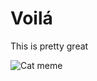 # Voilá

This is pretty great

![Cat meme](https://www.google.com/url?sa=i&url=https%3A%2F%2Fwww.oprahdaily.com%2Fentertainment%2Fa29739536%2Fcat-meme-taylor-armstrong-explained%2F&psig=AOvVaw3Q57FcSQbg56gZRBZu4v9Q&ust=1687588359003000&source=images&cd=vfe&ved=0CA0QjRxqFwoTCNjenNfi2P8CFQAAAAAdAAAAABAE)
